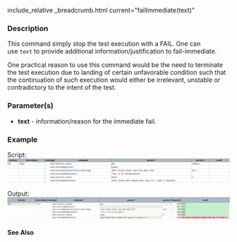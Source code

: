 include_relative _breadcrumb.html current="failImmediate(text)"


### Description
This command simply stop the test execution with a FAIL.  One can use `text` to provide additional 
information/justification to fail-immediate.

One practical reason to use this command would be the need to terminate the test execution due to 
landing of certain unfavorable condition such that the continuation of such execution would either 
be irrelevant, unstable or contradictory to the intent of the test.

### Parameter(s)
- **text** \- information/reason for the immediate fail.


### Example
Script:
![scipt](image/failImmediate_01.png)

Output:
![output](image/failImmediate_02.png)


#### See Also
